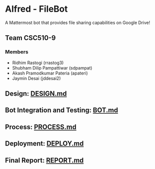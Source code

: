 # Alfred - FileBot

A Mattermost bot that provides file sharing capabilities on Google Drive!

## Team CSC510-9

### Members

* Ridhim Rastogi (rrastog3)
* Shubham Dilip Pampattiwar (sdpampat)
* Akash Pramodkumar Pateria (apateri)
* Jaymin Desai (jddesai2)

## Design: [DESIGN.md](https://github.ncsu.edu/csc510-fall2019/CSC510-9/blob/master/DESIGN.md)

## Bot Integration and Testing: [BOT.md](../master/BOT.md)

## Process: [PROCESS.md](../master/PROCESS.md)

## Deployment: [DEPLOY.md](../master/DEPLOY.md)

## Final Report: [REPORT.md](../master/REPORT.md)

